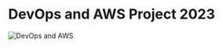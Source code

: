 # DevOps and AWS Project 2023
![DevOps and AWS](https://github.com/Parimal-Pradhan/DevOps_Project_2023/assets/86794999/e843465c-f878-4900-b7a1-c06203401bf5)
